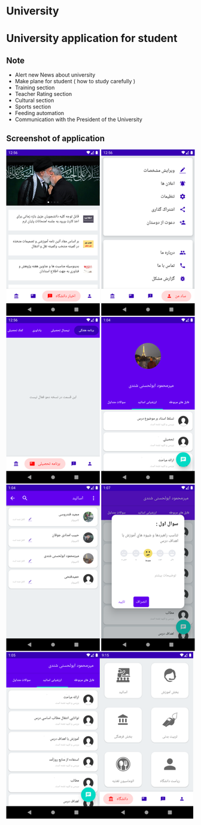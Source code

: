 # University

University application for student
====================================================================


Note
----
* Alert new News about university
* Make plane for student ( how to study carefully )
* Training section
* Teacher Rating section
* Cultural section
* Sports section
* Feeding automation
* Communication with the President of the University

Screenshot of application
----
<img src="https://github.com/hamidfathi1998/University/blob/main/Screenshot/news.png" width="250"> <img src="https://github.com/hamidfathi1998/University/blob/main/Screenshot/aboutme.png" width="250"> <img src="https://github.com/hamidfathi1998/University/blob/main/Screenshot/plane.png" width="250"> <img src="https://github.com/hamidfathi1998/University/blob/main/Screenshot/teacher_info.png" width="250"> <img src="https://github.com/hamidfathi1998/University/blob/main/Screenshot/teacher_list.png" width="250"> <img src="https://github.com/hamidfathi1998/University/blob/main/Screenshot/teacher_qus.png" width="250"> <img src="https://github.com/hamidfathi1998/University/blob/main/Screenshot/teacher_test.png" width="250"><img src="" width="250"><img src="https://github.com/hamidfathi1998/University/blob/main/Screenshot/university_service.png" width="250"><img src="" width="250">






